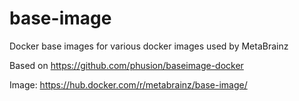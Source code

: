 # base-image
Docker base images for various docker images used by MetaBrainz

Based on https://github.com/phusion/baseimage-docker

Image: https://hub.docker.com/r/metabrainz/base-image/
